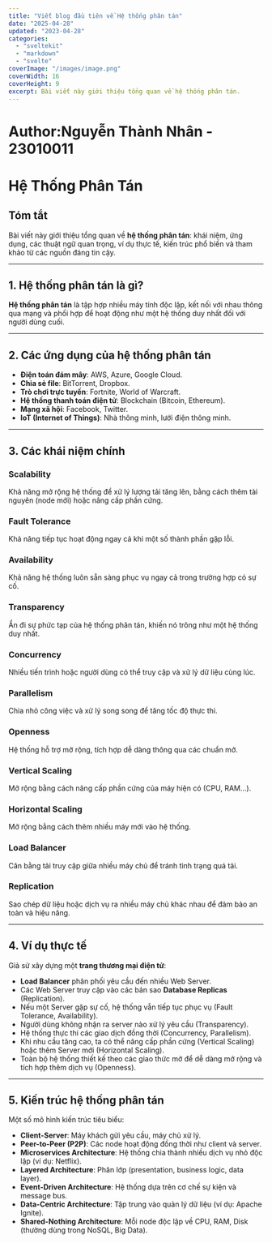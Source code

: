 ```yaml
---
title: "Viết blog đầu tiên về Hệ thống phân tán"
date: "2025-04-28"
updated: "2023-04-28"
categories:
  - "sveltekit"
  - "markdown"
  - "svelte"
coverImage: "/images/image.png"
coverWidth: 16
coverHeight: 9
excerpt: Bài viết này giới thiệu tổng quan về hệ thống phân tán.
---
```


# Author:Nguyễn Thành Nhân - 23010011

# Hệ Thống Phân Tán

## Tóm tắt

Bài viết này giới thiệu tổng quan về **hệ thống phân tán**: khái niệm, ứng dụng, các thuật ngữ quan trọng, ví dụ thực tế, kiến trúc phổ biến và tham khảo từ các nguồn đáng tin cậy.

---

## 1. Hệ thống phân tán là gì?

**Hệ thống phân tán** là tập hợp nhiều máy tính độc lập, kết nối với nhau thông qua mạng và phối hợp để hoạt động như một hệ thống duy nhất đối với người dùng cuối.

---

## 2. Các ứng dụng của hệ thống phân tán

- **Điện toán đám mây**: AWS, Azure, Google Cloud.
- **Chia sẻ file**: BitTorrent, Dropbox.
- **Trò chơi trực tuyến**: Fortnite, World of Warcraft.
- **Hệ thống thanh toán điện tử**: Blockchain (Bitcoin, Ethereum).
- **Mạng xã hội**: Facebook, Twitter.
- **IoT (Internet of Things)**: Nhà thông minh, lưới điện thông minh.

---

## 3. Các khái niệm chính

### Scalability
Khả năng mở rộng hệ thống để xử lý lượng tải tăng lên, bằng cách thêm tài nguyên (node mới) hoặc nâng cấp phần cứng.

### Fault Tolerance
Khả năng tiếp tục hoạt động ngay cả khi một số thành phần gặp lỗi.

### Availability
Khả năng hệ thống luôn sẵn sàng phục vụ ngay cả trong trường hợp có sự cố.

### Transparency
Ẩn đi sự phức tạp của hệ thống phân tán, khiến nó trông như một hệ thống duy nhất.

### Concurrency
Nhiều tiến trình hoặc người dùng có thể truy cập và xử lý dữ liệu cùng lúc.

### Parallelism
Chia nhỏ công việc và xử lý song song để tăng tốc độ thực thi.

### Openness
Hệ thống hỗ trợ mở rộng, tích hợp dễ dàng thông qua các chuẩn mở.

### Vertical Scaling
Mở rộng bằng cách nâng cấp phần cứng của máy hiện có (CPU, RAM...).

### Horizontal Scaling
Mở rộng bằng cách thêm nhiều máy mới vào hệ thống.

### Load Balancer
Cân bằng tải truy cập giữa nhiều máy chủ để tránh tình trạng quá tải.

### Replication
Sao chép dữ liệu hoặc dịch vụ ra nhiều máy chủ khác nhau để đảm bảo an toàn và hiệu năng.

---

## 4. Ví dụ thực tế

Giả sử xây dựng một **trang thương mại điện tử**:

- **Load Balancer** phân phối yêu cầu đến nhiều Web Server.
- Các Web Server truy cập vào các bản sao **Database Replicas** (Replication).
- Nếu một Server gặp sự cố, hệ thống vẫn tiếp tục phục vụ (Fault Tolerance, Availability).
- Người dùng không nhận ra server nào xử lý yêu cầu (Transparency).
- Hệ thống thực thi các giao dịch đồng thời (Concurrency, Parallelism).
- Khi nhu cầu tăng cao, ta có thể nâng cấp phần cứng (Vertical Scaling) hoặc thêm Server mới (Horizontal Scaling).
- Toàn bộ hệ thống thiết kế theo các giao thức mở để dễ dàng mở rộng và tích hợp thêm dịch vụ (Openness).

---

## 5. Kiến trúc hệ thống phân tán

Một số mô hình kiến trúc tiêu biểu:

- **Client-Server**: Máy khách gửi yêu cầu, máy chủ xử lý.
- **Peer-to-Peer (P2P)**: Các node hoạt động đồng thời như client và server.
- **Microservices Architecture**: Hệ thống chia thành nhiều dịch vụ nhỏ độc lập (ví dụ: Netflix).
- **Layered Architecture**: Phân lớp (presentation, business logic, data layer).
- **Event-Driven Architecture**: Hệ thống dựa trên cơ chế sự kiện và message bus.
- **Data-Centric Architecture**: Tập trung vào quản lý dữ liệu (ví dụ: Apache Ignite).
- **Shared-Nothing Architecture**: Mỗi node độc lập về CPU, RAM, Disk (thường dùng trong NoSQL, Big Data).




